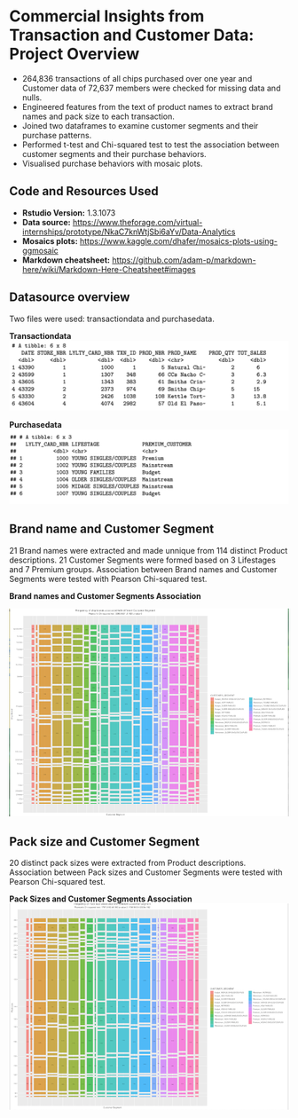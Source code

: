 # Commercial Insights from Transaction and Customer Data: Project Overview
*   264,836 transactions of all chips purchased over one year and Customer data of 72,637 members were checked for missing data and nulls. 
*   Engineered features from the text of product names to extract brand names and pack size to each transaction.
*   Joined two dataframes to examine customer segments and their purchase patterns. 
*   Performed t-test and Chi-squared test to test the association between customer segments and their purchase behaviors. 
*   Visualised purchase behaviors with mosaic plots. 

## Code and Resources Used

* **Rstudio Version:** 1.3.1073
* **Data source:** https://www.theforage.com/virtual-internships/prototype/NkaC7knWtjSbi6aYv/Data-Analytics
* **Mosaics plots:** https://www.kaggle.com/dhafer/mosaics-plots-using-ggmosaic
* **Markdown cheatsheet:** https://github.com/adam-p/markdown-here/wiki/Markdown-Here-Cheatsheet#images

## Datasource overview
Two files were used: transactiondata and purchasedata. 

**Transactiondata**
![alt text](images/transactiondata.png "transactiondata")

**Purchasedata**
![alt text](images/purchasebehaviour.png "purchasedata")

## Brand name and Customer Segment 
21 Brand names were extracted and made unnique from 114 distinct Product descriptions. 21 Customer Segments were formed based on 3 Lifestages and 7 Premium groups. Association between Brand names and Customer Segments were tested with Pearson Chi-squared test. 

**Brand names and Customer Segments Association**

![alt text](images/brand_customer.png "Brand names and Customer Segments Association")

## Pack size and Customer Segment
20 distinct pack sizes were extracted from Product descriptions. Association between Pack sizes and Customer Segments were tested with Pearson Chi-squared test.

**Pack Sizes and Customer Segments Association**
![alt text](images/packsize_customer.png "Pack size and Customer Segments Association")

